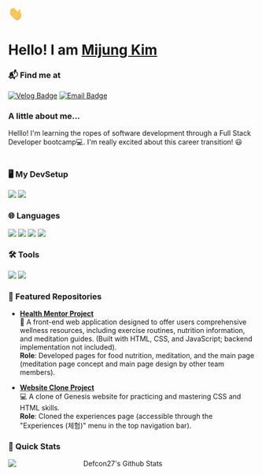 <img width="30px" margin="0px" src="https://raw.githubusercontent.com/ABSphreak/ABSphreak/master/gifs/Hi.gif">
<h1>Hello! I am <a href="https://github.com/Defcon27">Mijung Kim</a> </h1>
</h1>

### 📬 Find me at
[![Velog Badge](https://velog-readme-stats.vercel.app/api/badge?name=Velog)](https://velog.io/@kimmy25312)
[![Email Badge](https://img.shields.io/badge/Email-blue.svg)](mailto:mj10283@naver.com)

### A little about me... 
Helllo! I'm learning the ropes of software development through a Full Stack Developer bootcamp💻. I'm really excited about this career transition!  😃<br/><br/>


### 🖥️ My DevSetup
<img src="https://img.shields.io/badge/Windows 11-555555.svg?&style=flat-square&logo=windows&logoColor=0078D6"> <img src="https://img.shields.io/badge/Google Chrome 129-4285F4?style=flat-square&logo=google-chrome&logoColor=white">
<br>

### 🌐 Languages
<img src="https://img.shields.io/badge/JavaScript (ES2020)-F7DF1E?style=flat-square&logo=javascript&logoColor=black"> <img src="https://img.shields.io/badge/Java-007396?style=flat-square&logo=java&logoColor=white"> <img src="https://img.shields.io/badge/HTML5-E34F26?style=flat-square&logo=HTML5&logoColor=white"> <img src="https://img.shields.io/badge/CSS3-1572B6?style=flat-square&logo=CSS3&logoColor=white">
<br>

### 🛠 Tools
<img src="https://img.shields.io/badge/VS Code-555555?style=flat-square&logo=visual-studio-code&logoColor=007ACC"> <img src="https://img.shields.io/badge/Git 2.47-F05032?style=flat-square&logo=git&logoColor=white">
<br>

### 🌟 Featured Repositories  
- [**Health Mentor Project**](https://github.com/Calorie-Code/Health-Mentor)  
  🧘 A front-end web application designed to offer users comprehensive wellness resources, including exercise routines, nutrition information, and meditation guides. (Built with HTML, CSS, and JavaScript; backend implementation not included).  
  **Role**: Developed pages for food nutrition, meditation, and the main page (meditation page concept and main page design by other team members).
  
- [**Website Clone Project**](https://github.com/mjkim41/genesis-web-clone)  
  💻 A clone of Genesis website for practicing and mastering CSS and HTML skills.  
  **Role**: Cloned the experiences page (accessible through the "Experiences (체험)" menu in the top navigation bar).

  
### 🚀 Quick Stats
<p align="center">
<img width="450" align="left" src="https://github-readme-stats-defcon27.vercel.app/api?username=mjkim41&show_icons=true&line_height=21&theme=react" alt="Defcon27's Github Stats" />
</p>
